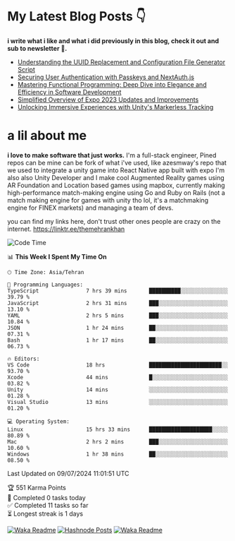 # My Latest Blog Posts 👇
**i write what i like and what i did previously in this blog, check it out and sub to newsletter 🫡.**

<!-- HASHNODE_BLOG:START -->
- [Understanding the UUID Replacement and Configuration File Generator Script](https://themehrankhan.hashnode.dev/understanding-the-uuid-replacement-and-configuration-file-generator-script)
- [Securing User Authentication with Passkeys and NextAuth.js](https://themehrankhan.hashnode.dev/securing-user-authentication-with-passkeys-and-nextauthjs)
- [Mastering Functional Programming: Deep Dive into Elegance and Efficiency in Software Development](https://themehrankhan.hashnode.dev/mastering-functional-programming-deep-dive-into-elegance-and-efficiency-in-software-development)
- [Simplified Overview of Expo 2023 Updates and Improvements](https://themehrankhan.hashnode.dev/expo-2023-updates-and-features-summary)
- [Unlocking Immersive Experiences with Unity's Markerless Tracking](https://themehrankhan.hashnode.dev/unlocking-immersive-experiences-with-unitys-markerless-tracking)

<!-- HASHNODE_BLOG:END -->

# a lil about me
**i love to make  software that just works.**
I'm a full-stack engineer, Pined repos can be mine can be fork of what i've used, like azesmway's repo that we used to integrate a unity game into React Native app built with expo I'm also also Unity Developer and I make cool Augmented Reality games using AR Foundation and Location based games using mapbox, currently making high-performance match-making engine using Go and Ruby on Rails (not a match making engine for games with unity tho lol, it's a matchmaking engine for FINEX markets) and managing a team of devs.

you can find my links here, don't trust other ones people are crazy on the internet.
https://linktr.ee/themehrankhan

<!--START_SECTION:waka-->
![Code Time](http://img.shields.io/badge/Code%20Time-494%20hrs%2031%20mins-blue)

📊 **This Week I Spent My Time On** 

```text
🕑︎ Time Zone: Asia/Tehran

💬 Programming Languages: 
TypeScript               7 hrs 39 mins       ██████████░░░░░░░░░░░░░░░   39.79 % 
JavaScript               2 hrs 31 mins       ███░░░░░░░░░░░░░░░░░░░░░░   13.10 % 
YAML                     2 hrs 5 mins        ███░░░░░░░░░░░░░░░░░░░░░░   10.84 % 
JSON                     1 hr 24 mins        ██░░░░░░░░░░░░░░░░░░░░░░░   07.31 % 
Bash                     1 hr 17 mins        ██░░░░░░░░░░░░░░░░░░░░░░░   06.73 % 

🔥 Editors: 
VS Code                  18 hrs              ███████████████████████░░   93.70 % 
Xcode                    44 mins             █░░░░░░░░░░░░░░░░░░░░░░░░   03.82 % 
Unity                    14 mins             ░░░░░░░░░░░░░░░░░░░░░░░░░   01.28 % 
Visual Studio            13 mins             ░░░░░░░░░░░░░░░░░░░░░░░░░   01.20 % 

💻 Operating System: 
Linux                    15 hrs 33 mins      ████████████████████░░░░░   80.89 % 
Mac                      2 hrs 2 mins        ███░░░░░░░░░░░░░░░░░░░░░░   10.60 % 
Windows                  1 hr 38 mins        ██░░░░░░░░░░░░░░░░░░░░░░░   08.50 % 
```


 Last Updated on 09/07/2024 11:01:51 UTC
<!--END_SECTION:waka-->

<!-- TODO-IST:START -->
🏆  551 Karma Points           
🌸  Completed 0 tasks today           
✅  Completed 11 tasks so far           
⏳  Longest streak is 1 days
<!-- TODO-IST:END -->

[![Waka Readme](https://github.com/TheMehranKhan/themehrankhan/actions/workflows/main.yml/badge.svg)](https://github.com/TheMehranKhan/themehrankhan/actions/workflows/main.yml)
[![Hashnode Posts](https://github.com/TheMehranKhan/themehrankhan/actions/workflows/hashnode.yml/badge.svg)](https://github.com/TheMehranKhan/themehrankhan/actions/workflows/hashnode.yml)
[![Waka Readme](https://github.com/TheMehranKhan/themehrankhan/actions/workflows/waka.yml/badge.svg)](https://github.com/TheMehranKhan/themehrankhan/actions/workflows/waka.yml)
